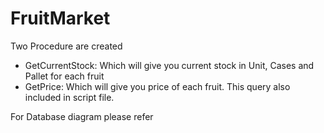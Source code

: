 # FruitMarket

Two Procedure are created
- GetCurrentStock: Which will give you current stock in Unit, Cases and Pallet for each fruit
- GetPrice: Which will give you price of each fruit.
This query also included in script file.

For Database diagram please refer 


